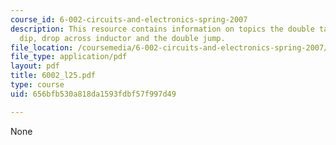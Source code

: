 ```yaml
---
course_id: 6-002-circuits-and-electronics-spring-2007
description: This resource contains information on topics the double take, the double
  dip, drop across inductor and the double jump.
file_location: /coursemedia/6-002-circuits-and-electronics-spring-2007/656bfb530a818da1593fdbf57f997d49_6002_l25.pdf
file_type: application/pdf
layout: pdf
title: 6002_l25.pdf
type: course
uid: 656bfb530a818da1593fdbf57f997d49

---
```

None